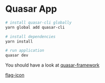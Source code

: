 # Quasar App


```bash
# install quasar-cli globally
yarn global add quasar-cli

# install dependencies
yarn install

# run application
quasar dev
```

You should have a look at [quasar-framework](https://quasar-framework.org)

[flag-icon](https://github.com/lipis/flag-icon-css)
